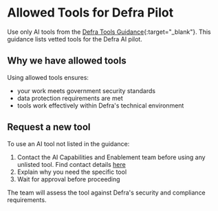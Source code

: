 # Allowed Tools for Defra Pilot

Use only AI tools from the [Defra Tools Guidance](https://defra.github.io/ai-sdlc-tool-guidance/){:target="_blank"}. This guidance lists vetted tools for the Defra AI pilot.

## Why we have allowed tools

Using allowed tools ensures:
- your work meets government security standards
- data protection requirements are met
- tools work effectively within Defra's technical environment

## Request a new tool

To use an AI tool not listed in the guidance:

1. Contact the AI Capabilities and Enablement team before using any unlisted tool. Find contact details [here](../../README.md)
2. Explain why you need the specific tool
3. Wait for approval before proceeding

The team will assess the tool against Defra's security and compliance requirements. 
